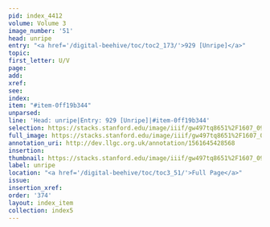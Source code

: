 ```yaml
---
pid: index_4412
volume: Volume 3
image_number: '51'
head: unripe
entry: "<a href='/digital-beehive/toc/toc2_173/'>929 [Unripe]</a>"
topic: 
first_letter: U/V
page: 
add: 
xref: 
see: 
index: 
item: "#item-0ff19b344"
unparsed: 
line: 'Head: unripe|Entry: 929 [Unripe]|#item-0ff19b344'
selection: https://stacks.stanford.edu/image/iiif/gw497tq8651%2F1607_0994/212,740,417,115/full/0/default.jpg
full_image: https://stacks.stanford.edu/image/iiif/gw497tq8651%2F1607_0994/full/full/0/default.jpg
annotation_uri: http://dev.llgc.org.uk/annotation/1561645428568
insertion: 
thumbnail: https://stacks.stanford.edu/image/iiif/gw497tq8651%2F1607_0994/212,740,417,115/150,/0/default.jpg
label: unripe
location: "<a href='/digital-beehive/toc/toc3_51/'>Full Page</a>"
issue: 
insertion_xref: 
order: '374'
layout: index_item
collection: index5
---
```

